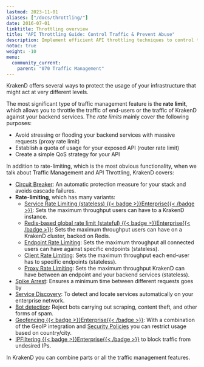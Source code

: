 ```yaml
---
lastmod: 2023-11-01
aliases: ["/docs/throttling/"]
date: 2016-07-01
linktitle: Throttling overview
title: "API Throttling Guide: Control Traffic & Prevent Abuse"
description: Implement efficient API throttling techniques to control traffic and prevent abuse. Follow our comprehensive guide to ensure fair usage of your API resources with KrakenD.
notoc: true
weight: -10
menu:
  community_current:
    parent: "070 Traffic Management"
---
```

KrakenD offers several ways to protect the usage of your infrastructure that might act at very different levels.

The most significant type of traffic management feature is the **rate limit**, which allows you to throttle the traffic of end-users or the traffic of KrakenD against your backend services. The *rate limits* mainly cover the following purposes:

- Avoid stressing or flooding your backend services with massive requests (proxy rate limit)
- Establish a quota of usage for your exposed API (router rate limit)
- Create a simple QoS strategy for your API

In addition to rate-limiting, which is the most obvious functionality, when we talk about Traffic Management and API Throttling, KrakenD covers:

- [Circuit Breaker](/docs/backends/circuit-breaker/): An automatic protection measure for your stack and avoids cascade failures.
- **Rate-limiting**, which has many variants:
  - [Service Rate Limiting (stateless) {{< badge >}}Enterprise{{< /badge >}}](/docs/enterprise/service-settings/service-rate-limit/): Sets the maximum throughput users can have to a KrakenD instance.
  - [Redis-based global rate limit (stateful) {{< badge >}}Enterprise{{< /badge >}}](/docs/enterprise/throttling/global-rate-limit/): Sets the maximum throughput users can have on a KrakenD cluster, backed on Redis.
  - [Endpoint Rate Limiting](/docs/endpoints/rate-limit/): Sets the maximum throughput all connected users can have against specific endpoints (stateless).
  - [Client Rate Limiting](/docs/endpoints/rate-limit/): Sets the maximum throughput each end-user has to specific endpoints (stateless).
  - [Proxy Rate Limiting](/docs/backends/rate-limit/): Sets the maximum throughput KrakenD can have between an endpoint and your backend services (stateless).
- [Spike Arrest](/docs/throttling/spike-arrest/): Ensures a minimum time between different requests goes by
- [Service Discovery](/docs/backends/service-discovery/): To detect and locate services automatically on your enterprise network.
- [Bot detection](/docs/throttling/botdetector/): Reject bots carrying out scraping, content theft, and other forms of spam.
- [Geofencing {{< badge >}}Enterprise{{< /badge >}}](/docs/enterprise/endpoints/geoip/): With a combination of the GeoIP integration and [Security Policies](/docs/enterprise/security-policies/playbook/#user-is-from-a-specific-country) you can restrict usage based on country/city.
- [IPFiltering {{< badge >}}Enterprise{{< /badge >}}](/docs/enterprise/throttling/ipfilter/) to block traffic from undesired IPs.

In KrakenD you can combine parts or all the traffic management features.
